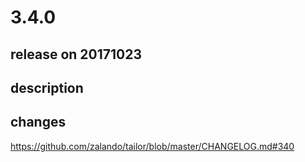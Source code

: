 # 3.4.0

## release on 20171023

## description

## changes

<a href="https://github.com/zalando/tailor/blob/master/CHANGELOG.md#340">https://github.com/zalando/tailor/blob/master/CHANGELOG.md#340</a>

